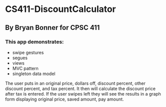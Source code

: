 # CS411-DiscountCalculator
## By Bryan Bonner for CPSC 411

### This app demonstrates:
* swipe gestures
* segues
* views
* MVC pattern
* singleton data model

The user puts in an original price, dollars off, discount percent, other discount percent, and tax percent. 
It then will calculate the discount price after tax is entered. 
If the user swipes left they will see the results in a graph form displaying original price, saved amount, pay amount.
